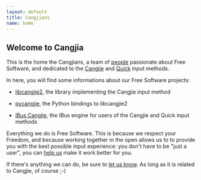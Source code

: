 ```yaml
---
layout: default
title: Cangjians
name: home
---
```


## Welcome to Cangjia

This is the home the Cangjians, a team of [people](people.html) passionate
about Free Software, and dedicated to the
[Cangjie](https://en.wikipedia.org/wiki/Cangjie_input_method) and
[Quick](https://en.wikipedia.org/wiki/Simplified_Cangjie) input methods.

In here, you will find some informations about our Free Software projects:

* [libcangjie2](/projects/libcangjie2/), the library implementing the
  Cangjie input method

* [pycangjie](/projects/pycangjie/), the Python bindings to libcangjie2

* [IBus Cangjie](/projects/ibus-cangjie/), the IBus engine for users of the
  Cangjie and Quick input methods

Everything we do is Free Software. This is because we respect your Freedom,
and because working together in the open allows us to to provide you with the
best possible input experience: you don't have to be "just a user", you can
[help us](contribute.html) make it work better for you.

If there's anything we can do, be sure to [let us know](contact.html). As
long as it is related to Cangjie, of course ;-)
